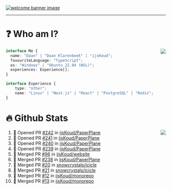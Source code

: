 <h1 align="center" style="display:none;"></h1>

<a href="https://ijskoud.dev/"><img src="https://cdn.ijskoud.dev/files/IIcds5oPKl.png" alt="welcome banner image" /></a>

---

# ❓ Who am I?

<img align="right" src="http://gh-stats.ijskoud.dev/api/top-langs?username=ijsKoud&cache_seconds=1800&layout=compact&hide_border=true&hide_rank=true&show_icons=true&theme=dark&title_color=ffffff&hide_border=true&locale=en" />

```typescript
interface Me {
  name: "Daan" | "Daan Klarenbeek" | "ijsKoud";
  favouriteLanguage: "TypeScript";
  os: "Windows" | "Ubuntu 22.04 (WSL)";
  experiences: Experience[];
}

interface Experience {
    type: "other";
    name: "Linux" | "Next.js" | "React" | "PostgreSQL" | "Redis";
}
```

# 🔥 Github Stats

<img align="right" src="http://gh-stats.ijskoud.dev/api? username=ijsKoud&cache_seconds=1800&hide_border=true&hide_rank=true&show_icons=true&theme=dark&title_color=ffffff&hide_border=true&locale=en">

<!--START_SECTION:activity-->
1. 💪 Opened PR [#242](https://github.com/ijsKoud/PaperPlane/pull/242) in [ijsKoud/PaperPlane](https://github.com/ijsKoud/PaperPlane)
2. 💪 Opened PR [#241](https://github.com/ijsKoud/PaperPlane/pull/241) in [ijsKoud/PaperPlane](https://github.com/ijsKoud/PaperPlane)
3. 💪 Opened PR [#240](https://github.com/ijsKoud/PaperPlane/pull/240) in [ijsKoud/PaperPlane](https://github.com/ijsKoud/PaperPlane)
4. 💪 Opened PR [#239](https://github.com/ijsKoud/PaperPlane/pull/239) in [ijsKoud/PaperPlane](https://github.com/ijsKoud/PaperPlane)
5. 🎉 Merged PR [#96](https://github.com/ijsKoud/website/pull/96) in [ijsKoud/website](https://github.com/ijsKoud/website)
6. 🎉 Merged PR [#238](https://github.com/ijsKoud/PaperPlane/pull/238) in [ijsKoud/PaperPlane](https://github.com/ijsKoud/PaperPlane)
7. 🎉 Merged PR [#20](https://github.com/snowcrystals/icicle/pull/20) in [snowcrystals/icicle](https://github.com/snowcrystals/icicle)
8. 🎉 Merged PR [#21](https://github.com/snowcrystals/icicle/pull/21) in [snowcrystals/icicle](https://github.com/snowcrystals/icicle)
9. 🎉 Merged PR [#12](https://github.com/ijsKoud/monorepo/pull/12) in [ijsKoud/monorepo](https://github.com/ijsKoud/monorepo)
10. 🎉 Merged PR [#13](https://github.com/ijsKoud/monorepo/pull/13) in [ijsKoud/monorepo](https://github.com/ijsKoud/monorepo)
<!--END_SECTION:activity-->

<h1 align="center" style="display:none;"></h1>
